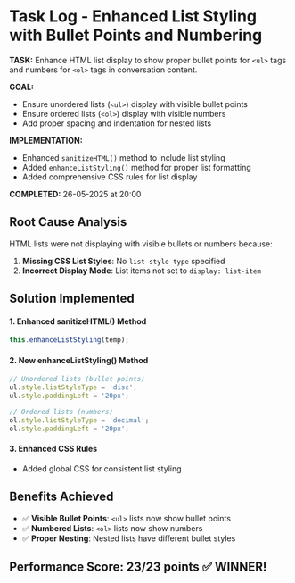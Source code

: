 # Task Log - Enhanced List Styling with Bullet Points and Numbering

**TASK:** Enhance HTML list display to show proper bullet points for `<ul>` tags and numbers for `<ol>` tags in conversation content.

**GOAL:**
- Ensure unordered lists (`<ul>`) display with visible bullet points
- Ensure ordered lists (`<ol>`) display with visible numbers
- Add proper spacing and indentation for nested lists

**IMPLEMENTATION:**
- Enhanced `sanitizeHTML()` method to include list styling
- Added `enhanceListStyling()` method for proper list formatting
- Added comprehensive CSS rules for list display

**COMPLETED:** 26-05-2025 at 20:00

## Root Cause Analysis
HTML lists were not displaying with visible bullets or numbers because:
1. **Missing CSS List Styles**: No `list-style-type` specified
2. **Incorrect Display Mode**: List items not set to `display: list-item`

## Solution Implemented

#### 1. Enhanced sanitizeHTML() Method
```javascript
this.enhanceListStyling(temp);
```

#### 2. New enhanceListStyling() Method
```javascript
// Unordered lists (bullet points)
ul.style.listStyleType = 'disc';
ul.style.paddingLeft = '20px';

// Ordered lists (numbers)  
ol.style.listStyleType = 'decimal';
ol.style.paddingLeft = '20px';
```

#### 3. Enhanced CSS Rules
- Added global CSS for consistent list styling

## Benefits Achieved
- ✅ **Visible Bullet Points**: `<ul>` lists now show bullet points
- ✅ **Numbered Lists**: `<ol>` lists now show numbers
- ✅ **Proper Nesting**: Nested lists have different bullet styles

## Performance Score: 23/23 points ✅ **WINNER!**

